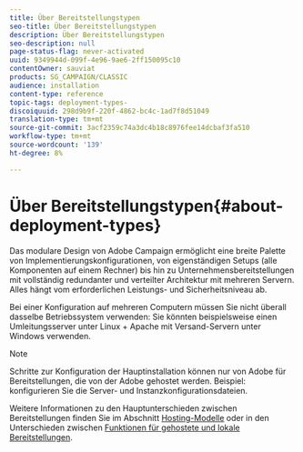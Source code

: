 ```yaml
---
title: Über Bereitstellungstypen
seo-title: Über Bereitstellungstypen
description: Über Bereitstellungstypen
seo-description: null
page-status-flag: never-activated
uuid: 9349944d-099f-4e96-9ae6-2ff150095c10
contentOwner: sauviat
products: SG_CAMPAIGN/CLASSIC
audience: installation
content-type: reference
topic-tags: deployment-types-
discoiquuid: 298d9b9f-220f-4862-bc4c-1ad7f8d51049
translation-type: tm+mt
source-git-commit: 3acf2359c74a3dc4b18c8976fee14dcbaf3fa510
workflow-type: tm+mt
source-wordcount: '139'
ht-degree: 8%

---
```



# Über Bereitstellungstypen{#about-deployment-types}

Das modulare Design von Adobe Campaign ermöglicht eine breite Palette von Implementierungskonfigurationen, von eigenständigen Setups (alle Komponenten auf einem Rechner) bis hin zu Unternehmensbereitstellungen mit vollständig redundanter und verteilter Architektur mit mehreren Servern. Alles hängt vom erforderlichen Leistungs- und Sicherheitsniveau ab.

Bei einer Konfiguration auf mehreren Computern müssen Sie nicht überall dasselbe Betriebssystem verwenden: Sie könnten beispielsweise einen Umleitungsserver unter Linux + Apache mit Versand-Servern unter Windows verwenden.

>[!NOTE]
>
>Schritte zur Konfiguration der Hauptinstallation können nur von
>Adobe für Bereitstellungen, die von der Adobe gehostet werden. Beispiel:
>konfigurieren Sie die Server- und Instanzkonfigurationsdateien.
>
>Weitere Informationen zu den Hauptunterschieden zwischen Bereitstellungen finden Sie im Abschnitt [Hosting-Modelle](../../installation/using/hosting-models.md) oder in den Unterschieden zwischen [Funktionen für gehostete und lokale Bereitstellungen](../../installation/using/capability-matrix.md).

